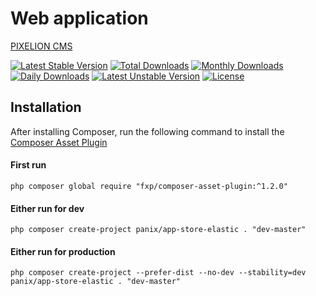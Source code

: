 Web application
===========

[PIXELION CMS](https://pixelion.com.ua)

[![Latest Stable Version](https://poser.pugx.org/panix/app-store-elastic/v/stable)](https://packagist.org/packages/panix/app-store-elastic)
[![Total Downloads](https://poser.pugx.org/panix/app-store-elastic/downloads)](https://packagist.org/packages/panix/app-store-elastic)
[![Monthly Downloads](https://poser.pugx.org/panix/app-store-elastic/d/monthly)](https://packagist.org/packages/panix/app-store-elastic)
[![Daily Downloads](https://poser.pugx.org/panix/app-store-elastic/d/daily)](https://packagist.org/packages/panix/app-store-elastic)
[![Latest Unstable Version](https://poser.pugx.org/panix/app-store-elastic/v/unstable)](https://packagist.org/packages/panix/app-store-elastic)
[![License](https://poser.pugx.org/panix/app-store-elastic/license)](https://packagist.org/packages/panix/app-store-elastic)



Installation
------------
After installing Composer, run the following command to install the [Composer Asset Plugin](https://github.com/fxpio/composer-asset-plugin)

#### First run
```
php composer global require "fxp/composer-asset-plugin:^1.2.0"
```

#### Either run for dev
```
php composer create-project panix/app-store-elastic . "dev-master"
```

#### Either run for production
```
php composer create-project --prefer-dist --no-dev --stability=dev panix/app-store-elastic . "dev-master"
```
